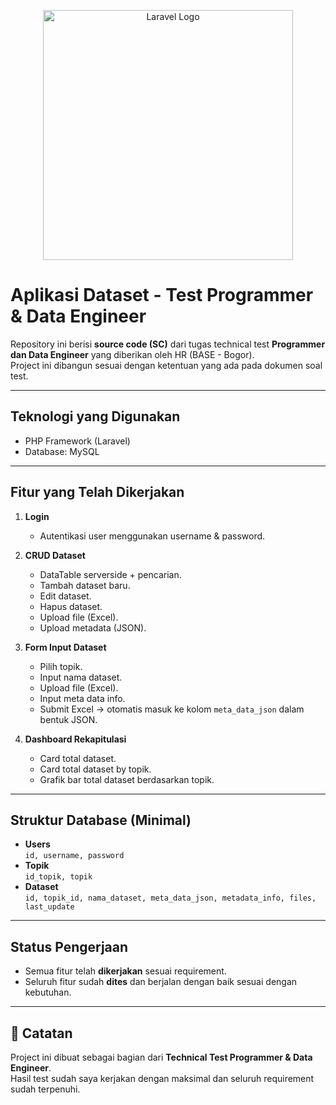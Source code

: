 <p align="center"><a href="https://laravel.com" target="_blank"><img src="https://raw.githubusercontent.com/laravel/art/master/logo-lockup/5%20SVG/2%20CMYK/1%20Full%20Color/laravel-logolockup-cmyk-red.svg" width="400" alt="Laravel Logo"></a></p>

# Aplikasi Dataset - Test Programmer & Data Engineer

Repository ini berisi **source code (SC)** dari tugas technical test **Programmer dan Data Engineer** yang diberikan oleh HR (BASE - Bogor).  
Project ini dibangun sesuai dengan ketentuan yang ada pada dokumen soal test.

---

## Teknologi yang Digunakan
- PHP Framework (Laravel)
- Database: MySQL

---

## Fitur yang Telah Dikerjakan
1. **Login**
   - Autentikasi user menggunakan username & password.

2. **CRUD Dataset**
   - DataTable serverside + pencarian.
   - Tambah dataset baru.
   - Edit dataset.
   - Hapus dataset.
   - Upload file (Excel).
   - Upload metadata (JSON).

3. **Form Input Dataset**
   - Pilih topik.
   - Input nama dataset.
   - Upload file (Excel).
   - Input meta data info.
   - Submit Excel → otomatis masuk ke kolom `meta_data_json` dalam bentuk JSON.

4. **Dashboard Rekapitulasi**
   - Card total dataset.
   - Card total dataset by topik.
   - Grafik bar total dataset berdasarkan topik.

---

## Struktur Database (Minimal)
- **Users**  
  `id, username, password`
- **Topik**  
  `id_topik, topik`
- **Dataset**  
  `id, topik_id, nama_dataset, meta_data_json, metadata_info, files, last_update`

---

## Status Pengerjaan
- Semua fitur telah **dikerjakan** sesuai requirement.  
- Seluruh fitur sudah **dites** dan berjalan dengan baik sesuai dengan kebutuhan.

---

## 📧 Catatan
Project ini dibuat sebagai bagian dari **Technical Test Programmer & Data Engineer**.  
Hasil test sudah saya kerjakan dengan maksimal dan seluruh requirement sudah terpenuhi.

